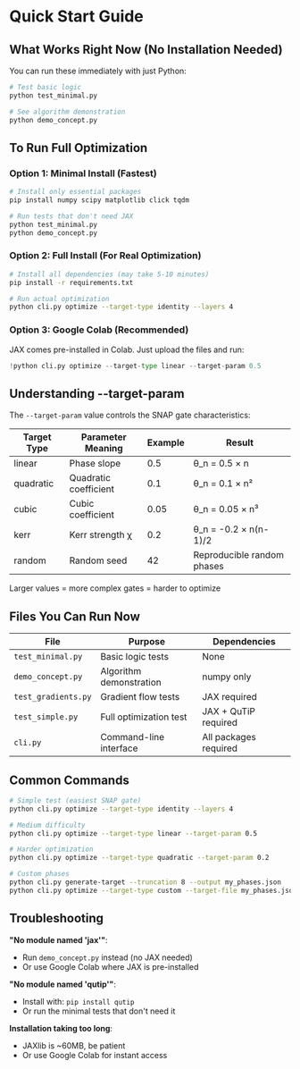 # Quick Start Guide

## What Works Right Now (No Installation Needed)

You can run these immediately with just Python:

```bash
# Test basic logic
python test_minimal.py

# See algorithm demonstration
python demo_concept.py
```

## To Run Full Optimization

### Option 1: Minimal Install (Fastest)
```bash
# Install only essential packages
pip install numpy scipy matplotlib click tqdm

# Run tests that don't need JAX
python test_minimal.py
python demo_concept.py
```

### Option 2: Full Install (For Real Optimization)
```bash
# Install all dependencies (may take 5-10 minutes)
pip install -r requirements.txt

# Run actual optimization
python cli.py optimize --target-type identity --layers 4
```

### Option 3: Google Colab (Recommended)
JAX comes pre-installed in Colab. Just upload the files and run:
```python
!python cli.py optimize --target-type linear --target-param 0.5
```

## Understanding --target-param

The `--target-param` value controls the SNAP gate characteristics:

| Target Type | Parameter Meaning | Example | Result |
|------------|-------------------|---------|--------|
| linear | Phase slope | 0.5 | θ_n = 0.5 × n |
| quadratic | Quadratic coefficient | 0.1 | θ_n = 0.1 × n² |
| cubic | Cubic coefficient | 0.05 | θ_n = 0.05 × n³ |
| kerr | Kerr strength χ | 0.2 | θ_n = -0.2 × n(n-1)/2 |
| random | Random seed | 42 | Reproducible random phases |

Larger values = more complex gates = harder to optimize

## Files You Can Run Now

| File | Purpose | Dependencies |
|------|---------|--------------|
| `test_minimal.py` | Basic logic tests | None |
| `demo_concept.py` | Algorithm demonstration | numpy only |
| `test_gradients.py` | Gradient flow tests | JAX required |
| `test_simple.py` | Full optimization test | JAX + QuTiP required |
| `cli.py` | Command-line interface | All packages required |

## Common Commands

```bash
# Simple test (easiest SNAP gate)
python cli.py optimize --target-type identity --layers 4

# Medium difficulty
python cli.py optimize --target-type linear --target-param 0.5

# Harder optimization
python cli.py optimize --target-type quadratic --target-param 0.2

# Custom phases
python cli.py generate-target --truncation 8 --output my_phases.json
python cli.py optimize --target-type custom --target-file my_phases.json
```

## Troubleshooting

**"No module named 'jax'"**: 
- Run `demo_concept.py` instead (no JAX needed)
- Or use Google Colab where JAX is pre-installed

**"No module named 'qutip'"**:
- Install with: `pip install qutip`
- Or run the minimal tests that don't need it

**Installation taking too long**:
- JAXlib is ~60MB, be patient
- Or use Google Colab for instant access